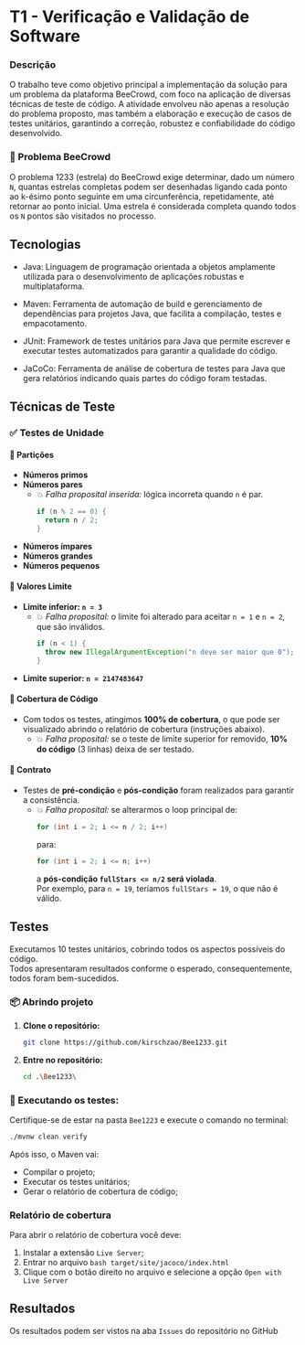 # T1 - Verificação e Validação de Software

### Descrição

O trabalho teve como objetivo principal a implementação da solução para um problema da plataforma BeeCrowd, com foco na aplicação de diversas técnicas de teste de código. A atividade envolveu não apenas a resolução do problema proposto, mas também a elaboração e execução de casos de testes unitários, garantindo a correção, robustez e confiabilidade do código desenvolvido.

### 🐝 Problema BeeCrowd

O problema 1233 (estrela) do BeeCrowd exige determinar, dado um número `N`, quantas estrelas completas podem ser desenhadas ligando cada ponto ao k-ésimo ponto seguinte em uma circunferência, repetidamente, até retornar ao ponto inicial. Uma estrela é considerada completa quando todos os `N` pontos são visitados no processo.

## Tecnologias

- Java: Linguagem de programação orientada a objetos amplamente utilizada para o desenvolvimento de aplicações robustas e multiplataforma.

- Maven: Ferramenta de automação de build e gerenciamento de dependências para projetos Java, que facilita a compilação, testes e empacotamento.

- JUnit: Framework de testes unitários para Java que permite escrever e executar testes automatizados para garantir a qualidade do código.

- JaCoCo: Ferramenta de análise de cobertura de testes para Java que gera relatórios indicando quais partes do código foram testadas.

## Técnicas de Teste

### ✅ Testes de Unidade

#### 🔹 Partições

- **Números primos**
- **Números pares**
  - 💥 _Falha proposital inserida:_ lógica incorreta quando `n` é par.
    ```java
    if (n % 2 == 0) {
      return n / 2;
    }
    ```
- **Números ímpares**
- **Números grandes**
- **Números pequenos**

#### 🔹 Valores Limite

- **Limite inferior: `n = 3`**
  - 💥 _Falha proposital:_ o limite foi alterado para aceitar `n = 1` e `n = 2`, que são inválidos.
    ```java
    if (n < 1) {
      throw new IllegalArgumentException("n deve ser maior que 0");
    }
    ```
- **Limite superior: `n = 2147483647`**

#### 🔹 Cobertura de Código

- Com todos os testes, atingimos **100% de cobertura**, o que pode ser visualizado abrindo o relatório de cobertura (instruções abaixo).
  - 💥 _Falha proposital:_ se o teste de limite superior for removido, **10% do código** (3 linhas) deixa de ser testado.

#### 🔹 Contrato

- Testes de **pré-condição** e **pós-condição** foram realizados para garantir a consistência.
  - 💥 _Falha proposital:_ se alterarmos o loop principal de:
    ```java
    for (int i = 2; i <= n / 2; i++)
    ```
    para:
    ```java
    for (int i = 2; i <= n; i++)
    ```
    a **pós-condição `fullStars <= n/2` será violada**.  
    Por exemplo, para `n = 19`, teríamos `fullStars = 19`, o que não é válido.

## Testes

Executamos 10 testes unitários, cobrindo todos os aspectos possíveis do código.  
Todos apresentaram resultados conforme o esperado, consequentemente, todos foram bem-sucedidos.

### 📦 Abrindo projeto

1. **Clone o repositório:**

    ```bash
    git clone https://github.com/kirschzao/Bee1233.git
    ```

2. **Entre no repositório:**

    ```bash
    cd .\Bee1233\
    ```


### 🚀 Executando os testes:

Certifique-se de estar na pasta `Bee1223` e execute o comando no terminal:

  ```bash
  ./mvnw clean verify
  ```

Após isso, o Maven vai:
- Compilar o projeto;
- Executar os testes unitários;
- Gerar o relatório de cobertura de código;

### Relatório de cobertura

  Para abrir o relatório de cobertura você deve:
  1. Instalar a extensão `Live Server`;
  2. Entrar no arquivo 
    ```bash
    target/site/jacoco/index.html
    ```
  3. Clique com o botão direito no arquivo e selecione a opção `Open with Live Server`

## Resultados

  Os resultados podem ser vistos na aba `Issues` do repositório no GitHub  
